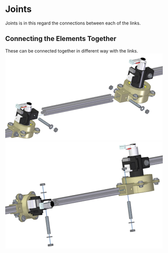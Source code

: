 # Joints

Joints is in this regard the connections between each of the links.

## Connecting the Elements Together
These can be connected together in different way with the links.
![type1](../img/Arm_connection_v1_explode_1.PNG)
![type1](../img/Arm_connection_v2_explode_1.PNG)